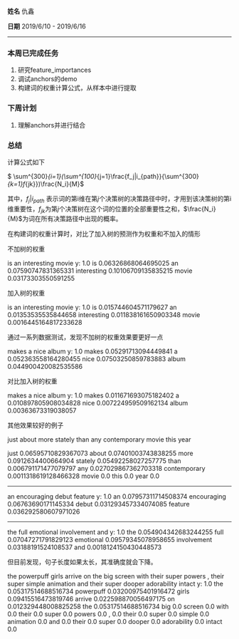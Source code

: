 **姓名** 仇鑫

**日期** 2019/6/10 - 2019/6/16

------

### 本周已完成任务

1. 研究feature_importances
2. 调试anchors的demo
3. 构建词的权重计算公式，从样本中进行提取

### 下周计划

1. 理解anchors并进行结合

### 总结



计算公式如下

$ \sum^{300}_{i=1}(\sum^{100}_{j=1}\frac{f_j|i_{path}}{\sum^{300}_{k=1}f_{jk}})\frac{N_i}{M}$

其中，$f_j|i_{path}$ 表示词的第i维在第$j$个决策树的决策路径中时，才用到该决策树的第i维重要性，$f_{jk}$为第$j$个决策树在这个词的位置的全部重要性之和，$\frac{N_i}{M}$为词在所有决策路径中出现的概率。

在构建词的权重计算时，对比了加入树的预测作为权重和不加入的情形

不加树的权重

is an interesting movie
y: 1.0
is 0.06326868064695025
an 0.07590747831365331
interesting 0.10106709135835215
movie 0.03173303550591255



加入树的权重

is an interesting movie
y: 1.0
is 0.015744604571179627
an 0.01353535535844658
interesting 0.011838161650903348
movie 0.0016445164817233628



通过一系列数据测试，发现不加树的权重效果要更好一点

makes a nice album
y: 1.0
makes 0.05291713094449841
a 0.052363558164280455
nice 0.07503250859783883
album 0.044900420082535586

对比加入树的权重

makes a nice album
y: 1.0
makes 0.011671693075182402
a 0.010897805908034828
nice 0.007224959509162134
album 0.00363673319038057

其他效果较好的例子

just about more stately than any contemporary movie this year

just 0.06595710829367073
about 0.07401003743838255
more 0.0912634400664904
stately 0.05492258027257775
than 0.006791171477079797
any 0.027029867362703318
contemporary 0.0011318619128466328
movie 0.0
this 0.0
year 0.0

----------------

an encouraging debut feature
y: 1.0
an 0.07957311714508374
encouraging 0.06763690171145334
debut 0.031293457334074085
feature 0.036292580607971026

-----------

the full emotional involvement and
y: 1.0
the 0.054904342683244255
full 0.07047271791829123
emotional 0.09579345078958655
involvement 0.03188191524108537
and 0.0018124150430448573

但目前发现，句子长度如果太长，其准确度就会下降。

the powerpuff girls arrive on the big screen with their super powers , their super simple animation and their super dooper adorability intact
y: 1.0
the 0.05317514688516734
powerpuff 0.03200975401916472
girls 0.09415516473819746
arrive 0.022598870056497175
on 0.012329448008825258
the 0.05317514688516734
big 0.0
screen 0.0
with 0.0
their 0.0
super 0.0
powers 0.0
, 0.0
their 0.0
super 0.0
simple 0.0
animation 0.0
and 0.0
their 0.0
super 0.0
dooper 0.0
adorability 0.0
intact 0.0